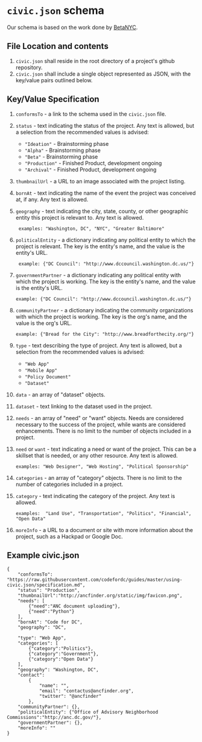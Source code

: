 # `civic.json` schema

Our schema is based on the work done by [BetaNYC](https://github.com/BetaNYC/civic.json/blob/master/specification.md).

## File Location and contents
1. `civic.json` shall reside in the root directory of a project's github repository.
2. `civic.json` shall include a single object represented as JSON, with the key/value pairs outlined below.

## Key/Value Specification
1. `conformsTo` - a link to the schema used in the `civic.json` file.
2. `status` - text indicating the status of the project.  Any text is allowed, but a selection from the recommended values is advised:

   * `"Ideation"` - Brainstorming phase
   * `"Alpha"` - Brainstorming phase
   * `"Beta"` - Brainstorming phase
   * `"Production"` - Finished Product, development ongoing
   * `"Archival"` - Finished Product, development ongoing

3. `thumbnailUrl` - a URL to an image associated with the project listing.
4. `bornAt` - text indicating the name of the event the project was conceived at, if any.  Any text is allowed.
5. `geography` - text indicating the city, state, county, or other geographic entity this project is relevant to.  Any text is allowed.

        examples: "Washington, DC", "NYC", "Greater Baltimore"
6. `politicalEntity` - a dictionary indicating any political entity to which the project is relevant. The key is the entity's name, and the value is the entity's URL.

        example: {"DC Council": "http://www.dccouncil.washington.dc.us/"}
7.  `governmentPartner` - a dictionary indicating any political entity with which the project is working. The key is the entity's name, and the value is the entity's URL.

        example: {"DC Council": "http://www.dccouncil.washington.dc.us/"}
8.  `communityPartner` - a dictionary indicating the community organizations with which the project is working. The key is the org's name, and the value is the org's URL.

        example: {"Bread for the City": "http://www.breadforthecity.org/"}
9. `type` - text describing the type of project.  Any text is allowed, but a selection from the recommended values is advised:

   * `"Web App"`
   * `"Mobile App"`
   * `"Policy Document"`
   * `"Dataset"`

10. `data` - an array of "dataset" objects.
11. `dataset` - text linking to the dataset used in the project.
12. `needs` - an array of "need" or "want" objects.  Needs are considered necessary to the success of the project, while wants are considered enhancements.  There is no limit to the number of objects included in a project.
13. `need` or `want` - text indicating a need or want of the project.  This can be a skillset that is needed, or any other resource.  Any text is allowed.

        examples: "Web Designer", "Web Hosting", "Political Sponsorship"
14. `categories` - an array of "category" objects.  There is no limit to the number of categories included in a project.
15. `category` - text indicating the category of the project.  Any text is allowed.

        examples:  "Land Use", "Transportation", "Politics", "Financial", "Open Data"
16. `moreInfo` - a URL to a document or site with more information about the project, such as a Hackpad or Google Doc.

## Example civic.json

```
{
    "conformsTo": "https://raw.githubusercontent.com/codefordc/guides/master/using-civic.json/specification.md",
    "status": "Production",
    "thumbnailUrl":"http://ancfinder.org/static/img/favicon.png",
    "needs": [
        {"need":"ANC document uploading"},
        {"need":"Python"}
    ],
    "bornAt": "Code for DC",
    "geography": "DC",

    "type": "Web App",
    "categories": [
        {"category":"Politics"},
        {"category":"Government"},
        {"category":"Open Data"}
    ],
    "geography": "Washington, DC",
    "contact":
        {
            "name": "",
            "email": "contactus@ancfinder.org",
            "twitter": "@ancfinder"
        },
    "communityPartner": {},
    "politicalEntity": {"Office of Advisory Neighborhood Commissions":"http://anc.dc.gov/"},
    "governmentPartner": {},
    "moreInfo": ""
}
```
